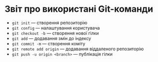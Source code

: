 # Звіт про використані Git-команди

- `git init` — створення репозиторію
- `git config` — налаштування користувача
- `git checkout -b` — створення нової гілки
- `git add` — додавання змін до індексу
- `git commit -m` — створення коміту
- `git remote add origin` — додавання віддаленого репозиторію
- `git push -u origin <branch>` — публікація гілки
